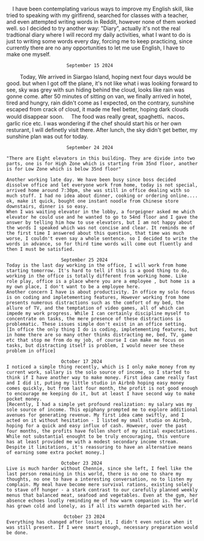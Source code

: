     I have been contemplating various ways to improve my English skill, like tried to speaking with my girlfirend, searched for classes with a teacher, and even attempted writing words in Reddit, however none of them worked well. so I decided to try another way: "Diary", actually it's not the real tradtional diary where I will record my daily activities, what I want to do is just to writing some words every day, forcing me to keep practicing, since currently there are no any opportunities to let me use English, I have to make one myself.


						  September 15 2024 
    
    Today, We arrived in Siargao Island, hoping next four days would be good. but when I got off the plane, it's not like what i was looking forward to see, sky was grey with sun hiding behind the cloud, looks like rain was gonne come. after 50 minutes of sitting on van, we finally arrived in hotel, tired and hungry, rain didn't come as I expected, on the contrary, sunshine escaped from crack of cloud, it made me feel better, hoping dark clouds would disappear soon.
    The food was really great, spaghetti、nacos、garlic rice etc. I was wondering if the chef should start his or her own resturant, I will definetly visit there. After lunch, the sky didn't get better, my sunshine plan was out for today.

						  September 24 2024 

	"There are Eight elevators in this building. They are divide into two parts, one is for High Zone which is starting from 35nd floor, another is for Low Zone which is below 35nd floor"
	
	Another working late day. We have been busy since boss decided dissolve office and let everyone work from home, today is not special, arrived home around 7:30pm, she was still in office dealing with so much stuff. I had no idea about dinner, cooking or ordering online.... ok, make it quick, bought one instant noodle from Chinese store downstairs, dinner is so easy.
	When I was waiting elevator in the lobby, a forgeigner asked me which elevator he could use and he wanted to go to 54nd floor and I gave the answer by telling him how to use elevators, but I am not happy about the words I speaked which was not concise and clear. It reminds me of the first time I answered about this question, that time was much worse, I couldn't even say a whole sentence. so I decided to write the words in advance, so for third time words will come out fluently and then I must be satisfied.
	
						September 25 2024 
	Today is the last day working in the office, I will work from home starting tomorrow. It's hard to tell if this is a good thing to do, working in the office is totally different from working home. Like role play, office is a place where you are a employee , but home is a my own place, I don't want to be a employee here.
	Another concern I have is about productivity. In office my solo focus is on coding and impletementing features, However working from home presents numerous distractions such as the comfort of my bed, the allure of TV, and the temptation of video games, all of which can impede my work progress. While I can certainly discipline myself to concentrate on tasks, the mere presence of these distractions is problematic. These issues simple don't exist in an office setting.
	[In office the only thing I do is coding, impletementing features, but in home there are so many other thinks distracting me, bed, TV, game etc that stop me from do my job, of course I can make me focus on tasks, but distracting itself is problem, I would never see these problem in office]

						October 17 2024 
	I noticed a simple thing recently, which is I only make money from my current work, sallary is the solo source of income, so I started to think if I have another way to make money. First idea came really fast and I did it, puting my little studio in Airbnb hoping easy money comes quickly, but from last four month, the profit is not good enough to encourage me keeping do it, but at least I have second way to make pocket money.
	[Recently, I had a simple yet profound realization: my salary was my sole source of income. This epiphany prompted me to explore additional avenues for generating revenue. My first idea came swiftly, and I acted on it without hesitation - I listed my small studio on Airbnb, hoping for a quick and easy influx of cash. However, over the past four months, the profits have follen short of my initial expectations. While not substantial enought to be truly encouraging, this venture has at least provided me with a modest secondary income stream. Despite it limitations, it's reassuring to have an alternative means of earning some extra pocket money.]

						October 23 2024 
	Live is much harder without Chennie, since she left, I feel like the last person remaining in this world, there is no one to share my thoughts, no one to have a interesting conversation, no to listen my complain. My meal have become mere survival rations, existing solely to stave off hunger - a stark contrast to our carefully planned weekly menus that balanced meat, seafood and vegetables. Even at the gym, her absence echoes loudly reminding me of how warm companion is. The world has grown cold and lonely, as if all its warmth departed with her.
	 
						 October 23 2024 
	Everything has changed after losing it, I didn't even notice when it was still present. If I were smart enough, necessary preparation would be done.